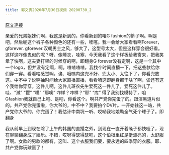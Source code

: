 ```yaml
---
title: 郭文贵2020年7月30日视频 20200730_2
---
```


[原文連接](https://gnews.org/ThreadView/53479492)

亲爱的兄弟姐妹们啊，我这是新到的，你看新到的咱G fashion的裤子啊。啊是吧，然后呢这个裤子各种颜色的还有一些，哇噻。我一会给大家看看啊Forever，gforever. gforever.汉朝男士之风，够大了，这型号太大，但是这样穿会很好看。这样这咋像鬼似的呢？呀、像睡衣，哇塞、今天我看了这个样板给我寄来，把我笑晕了快啊，这夫妻打架的时候穿的啊，即翻身G forever没有定啊，这是一个其中一个logo，但并没有定啊，啊。喳喳喳喳，我找个时间直播一下，把这些款给你们穿一穿。看看啥感觉啊，诶、哦咦内这兜不好、兜太小、太往下了，你看兜放这。中不中？说啊抽时间给大家直播直播，看看咱这即翻身都干啥了啊，诶还有这个我给你穿穿。这件儿啊，这件儿班农先生爱死这一件儿了，爱死这件儿了。哇、“潄” “瞿” “噗” “耶噢” 咋样？咋样？“耶” “库” 得了我别找模特了，咱Gfashion我就自己上吧、是吧，你看这个。啊共产党你完蛋了的。跟演黑道片似的。共产党你完蛋啦，你大爷的，中不中？我要拍个DV片。一开始往这一站，共产党你大爷的，你完蛋了！我估计中南坑一听、哎呦我地娘勒全气死个球子了。即翻身


我从前早上到现在除了上午的韩国的直播之外，到现在一直开着嗓子都快哑了，现在聊聊翻身成了娱乐。不错，哎呀得瑟得瑟吧，这个伯根里红是挺漂亮的，太舒服了啊。女款的男款的都有，这叫、这个衣服我们要，要永远的四季穿的衣服。耶、共产党你玩球蛋了！
